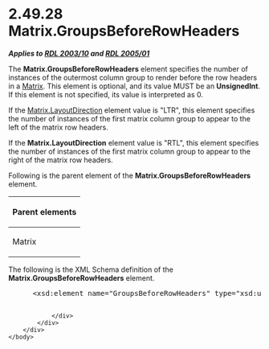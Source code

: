 <html dir="LTR" xmlns:mshelp="http://msdn.microsoft.com/mshelp" xmlns:ddue="http://ddue.schemas.microsoft.com/authoring/2003/5" xmlns:xlink="http://www.w3.org/1999/xlink" xmlns:tool="http://www.microsoft.com/tooltip">
    <head>
        <meta http-equiv="Content-Type" content="text/html; CHARSET=utf-8"></meta>
        <meta name="save" content="history"></meta>
        <title>2.49.28 Matrix.GroupsBeforeRowHeaders</title>
        <xml>
            <mshelp:toctitle title="2.49.28 Matrix.GroupsBeforeRowHeaders"></mshelp:toctitle>
            <mshelp:rltitle title="[MS-RDL]: Matrix.GroupsBeforeRowHeaders"></mshelp:rltitle>
            <mshelp:keyword index="A" term="ce8ed313-637d-4ac9-8b48-f20a39ad8da9"></mshelp:keyword>
            <mshelp:attr name="DCSext.ContentType" value="open specification"></mshelp:attr>
            <mshelp:attr name="AssetID" value="ce8ed313-637d-4ac9-8b48-f20a39ad8da9"></mshelp:attr>
            <mshelp:attr name="TopicType" value="kbRef"></mshelp:attr>
            <mshelp:attr name="DCSext.Title" value="[MS-RDL]: Matrix.GroupsBeforeRowHeaders" />
        </xml>
    </head>
    <body>
        <div id="header">
            <h1 class="heading">2.49.28 Matrix.GroupsBeforeRowHeaders</h1>
        </div>
        <div id="mainSection">
            <div id="mainBody">
                <div id="allHistory" class="saveHistory"></div>
                <div id="sectionSection0" class="section" name="collapseableSection">
                    

<p><b><i>Applies to </i></b><a href="a7e2ad00-07c8-4f6d-80ab-3ad55df7b233.htm"><b><i>RDL 2003/10</i></b></a><b>
<i>and </i></b><a href="3ebe2912-4958-4832-b391-cad1f5e13338.htm"><b><i>RDL 2005/01</i></b></a></p>

<p>The <b>Matrix.GroupsBeforeRowHeaders</b> element specifies
the number of instances of the outermost column group to render before the row
headers in a <a href="25419c0a-c7c6-43d7-8ca5-1af842666dcb.htm">Matrix</a>.
This element is optional, and its value MUST be an <b>UnsignedInt</b>. If this
element is not specified, its value is interpreted as 0.</p>

<p>If the <a href="8c3129a9-01a7-46c6-8e96-825aa85c4101.htm">Matrix.LayoutDirection</a>
element value is &quot;LTR&quot;, this element specifies the number of
instances of the first matrix column group to appear to the left of the matrix
row headers. </p>

<p>If the <b>Matrix.LayoutDirection</b> element value is
&quot;RTL&quot;, this element specifies the number of instances of the first
matrix column group to appear to the right of the matrix row headers. </p>

<p>Following is the parent element of the <b>Matrix.GroupsBeforeRowHeaders</b>
element.</p>

<table>
 <thead>
  <tr>
   <th>
   <p>Parent elements</p>
   </th>
  </tr>
 </thead>
 <tr>
  <td>
  <p>Matrix</p>
  </td>
 </tr>
</table>

<p>The following is the XML Schema definition of the <b>Matrix.GroupsBeforeRowHeaders</b>
element.           </p>

<dl>
<dd>
<div><pre> &lt;xsd:element name=&quot;GroupsBeforeRowHeaders&quot; type=&quot;xsd:unsignedInt&quot; minOccurs=&quot;0&quot; /&gt;
  
</pre></div>
</dd></dl>


                </div>
            </div>
        </div>
    </body>
</html>